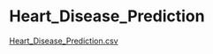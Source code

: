 # Heart_Disease_Prediction

[Heart_Disease_Prediction.csv](https://github.com/user-attachments/files/17510388/Heart_Disease_Prediction.csv)
